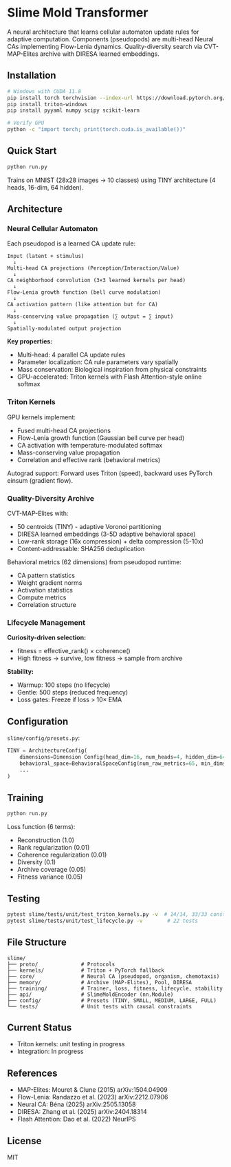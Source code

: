 # Slime Mold Transformer

A neural architecture that learns cellular automaton update rules for adaptive computation. Components (pseudopods) are multi-head Neural CAs implementing Flow-Lenia dynamics. Quality-diversity search via CVT-MAP-Elites archive with DIRESA learned embeddings.

## Installation

```bash
# Windows with CUDA 11.8
pip install torch torchvision --index-url https://download.pytorch.org/whl/cu118
pip install triton-windows
pip install pyyaml numpy scipy scikit-learn

# Verify GPU
python -c "import torch; print(torch.cuda.is_available())"
```

## Quick Start

```bash
python run.py
```

Trains on MNIST (28x28 images → 10 classes) using TINY architecture (4 heads, 16-dim, 64 hidden).

## Architecture

### Neural Cellular Automaton

Each pseudopod is a learned CA update rule:

```
Input (latent + stimulus)
  ↓
Multi-head CA projections (Perception/Interaction/Value)
  ↓
CA neighborhood convolution (3×3 learned kernels per head)
  ↓
Flow-Lenia growth function (bell curve modulation)
  ↓
CA activation pattern (like attention but for CA)
  ↓
Mass-conserving value propagation (∑ output = ∑ input)
  ↓
Spatially-modulated output projection
```

**Key properties:**
- Multi-head: 4 parallel CA update rules
- Parameter localization: CA rule parameters vary spatially
- Mass conservation: Biological inspiration from physical constraints
- GPU-accelerated: Triton kernels with Flash Attention-style online softmax

### Triton Kernels

GPU kernels implement:
- Fused multi-head CA projections
- Flow-Lenia growth function (Gaussian bell curve per head)
- CA activation with temperature-modulated softmax
- Mass-conserving value propagation
- Correlation and effective rank (behavioral metrics)

Autograd support: Forward uses Triton (speed), backward uses PyTorch einsum (gradient flow).

### Quality-Diversity Archive

CVT-MAP-Elites with:
- 50 centroids (TINY) - adaptive Voronoi partitioning
- DIRESA learned embeddings (3-5D adaptive behavioral space)
- Low-rank storage (16x compression) + delta compression (5-10x)
- Content-addressable: SHA256 deduplication

Behavioral metrics (62 dimensions) from pseudopod runtime:
- CA pattern statistics
- Weight gradient norms
- Activation statistics
- Compute metrics
- Correlation structure

### Lifecycle Management

**Curiosity-driven selection:**
- fitness = effective_rank() × coherence()
- High fitness → survive, low fitness → sample from archive

**Stability:**
- Warmup: 100 steps (no lifecycle)
- Gentle: 500 steps (reduced frequency)
- Loss gates: Freeze if loss > 10× EMA

## Configuration

`slime/config/presets.py`:

```python
TINY = ArchitectureConfig(
    dimensions=Dimension Config(head_dim=16, num_heads=4, hidden_dim=64),
    behavioral_space=BehavioralSpaceConfig(num_raw_metrics=65, min_dims=3, max_dims=5),
    ...
)
```

## Training

```bash
python run.py
```

Loss function (6 terms):
- Reconstruction (1.0)
- Rank regularization (0.01)
- Coherence regularization (0.01)
- Diversity (0.1)
- Archive coverage (0.05)
- Fitness variance (0.05)

## Testing

```bash
pytest slime/tests/unit/test_triton_kernels.py -v  # 14/14, 33/33 constraints
pytest slime/tests/unit/test_lifecycle.py -v        # 22 tests
```

## File Structure

```
slime/
├── proto/              # Protocols
├── kernels/            # Triton + PyTorch fallback
├── core/               # Neural CA (pseudopod, organism, chemotaxis)
├── memory/             # Archive (MAP-Elites), Pool, DIRESA
├── training/           # Trainer, loss, fitness, lifecycle, stability
├── api/                # SlimeMoldEncoder (nn.Module)
├── config/             # Presets (TINY, SMALL, MEDIUM, LARGE, FULL)
└── tests/              # Unit tests with causal constraints
```

## Current Status

- Triton kernels: unit testing in progress
- Integration: In progress

## References

- MAP-Elites: Mouret & Clune (2015) arXiv:1504.04909
- Flow-Lenia: Randazzo et al. (2023) arXiv:2212.07906
- Neural CA: Béna (2025) arXiv:2505.13058
- DIRESA: Zhang et al. (2025) arXiv:2404.18314
- Flash Attention: Dao et al. (2022) NeurIPS

## License

MIT
